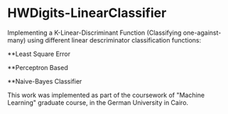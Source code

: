 # HWDigits-LinearClassifier
Implementing a K-Linear-Discriminant Function (Classifying one-against-many) using different linear descriminator classification functions:

**Least Square Error 

**Perceptron Based

**Naive-Bayes Classifier


This work was implemented as part of the coursework of "Machine Learning" graduate course, in the German University in Cairo.
